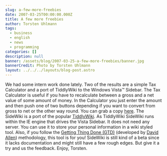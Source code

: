 ```yaml
---
slug: a-few-more-freebies
date: 2007-03-25T00:00:00.000Z
title: A few more freebies
author: Torsten Uhlmann
tags:
  - business
  - english
  - news
  - programming
categories: []
description: null
banner: /assets/blog/2007-03-25-a-few-more-freebies/banner.jpg
bannerCredit: Photo by Torsten Uhlmann
layout: ../../../layouts/blog-post.astro
---
```


We had some intern work done lately. Two of the results are a simple Tax Calculator and a port of TiddlyWiki to the Windows Vista™ Sidebar. The Tax Calculator is useful if you have to recalculate between a gross and a net value of some amount of money. In the Calculator you just enter the amount and then push one of two buttons depending if you want to convert from gross to net or the other way round. You can grab a copy [here](http://cms.agynamix.de/downloads/cat_view-2.html). The SideWiki is a port of the popular [TiddlyWiki](http://www.tiddlywiki.com/). As TiddlyWiki SideWiki runs within the IE engine that drives the Vista Sidebar. It does not need any server. You can use it to store your personal information in a wiki styled tool. Also, if you follow the [Getting Thing Done (GTD)](http://de.wikipedia.org/wiki/Getting_Things_Done) (developed by [David Allen](http://www.davidco.com/)) methodology, this tool is for you! SideWiki is still kind of a beta since it lacks documentation and might still have a few rough edges. But give it a try and us the feedback. Enjoy, Torsten.
